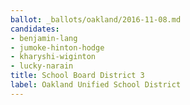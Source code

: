 ```yaml
---
ballot: _ballots/oakland/2016-11-08.md
candidates:
- benjamin-lang
- jumoke-hinton-hodge
- kharyshi-wiginton
- lucky-narain
title: School Board District 3
label: Oakland Unified School District
---
```

